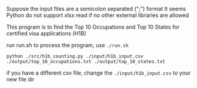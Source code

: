 Suppose the input files are a semicolon separated (";") format
It seems Python do not support xlsx read if no other external libraries are allowed

This program is to find the Top 10 Occupations and Top 10 States for certified visa applications (H1B)

run run.sh to process the program, use `./run.sh`

```
python ./src/h1b_counting.py ./input/h1b_input.csv ./output/top_10_occupations.txt ./output/top_10_states.txt
```

if you have a different csv file, change the `./input/h1b_input.csv` to your new file dir
